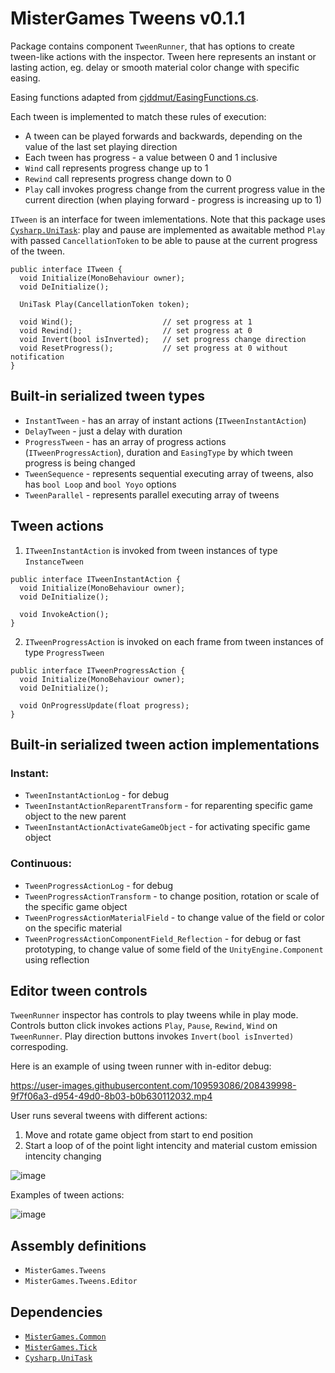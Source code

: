 # MisterGames Tweens v0.1.1

Package contains component `TweenRunner`, that has options to create tween-like actions with the inspector.
Tween here represents an instant or lasting action, eg. delay or smooth material color change with specific easing.

Easing functions adapted from [cjddmut/EasingFunctions.cs](https://gist.github.com/cjddmut/d789b9eb78216998e95c).

Each tween is implemented to match these rules of execution:
- A tween can be played forwards and backwards, depending on the value of the last set playing direction
- Each tween has progress - a value between 0 and 1 inclusive
- `Wind` call represents progress change up to 1
- `Rewind` call represents progress change down to 0
- `Play` call invokes progress change from the current progress value in the current direction (when playing forward - progress is increasing up to 1)

`ITween` is an interface for tween imlementations. Note that this package uses [`Cysharp.UniTask`](https://github.com/Cysharp/UniTask): 
play and pause are implemented as awaitable method `Play` with passed `CancellationToken` to be able to pause at the current progress of the tween. 

```
public interface ITween {
  void Initialize(MonoBehaviour owner);
  void DeInitialize();

  UniTask Play(CancellationToken token);

  void Wind();                    // set progress at 1
  void Rewind();                  // set progress at 0
  void Invert(bool isInverted);   // set progress change direction
  void ResetProgress();           // set progress at 0 without notification
}
```

## Built-in serialized tween types
- `InstantTween` - has an array of instant actions (`ITweenInstantAction`)
- `DelayTween` - just a delay with duration
- `ProgressTween` - has an array of progress actions (`ITweenProgressAction`), duration and `EasingType` by which tween progress is being changed
- `TweenSequence` - represents sequential executing array of tweens, also has `bool Loop` and `bool Yoyo` options
- `TweenParallel` - represents parallel executing array of tweens

## Tween actions
1. `ITweenInstantAction` is invoked from tween instances of type `InstanceTween`

```
public interface ITweenInstantAction {
  void Initialize(MonoBehaviour owner);
  void DeInitialize();

  void InvokeAction();
}
```

2. `ITweenProgressAction` is invoked on each frame from tween instances of type `ProgressTween`

```
public interface ITweenProgressAction {
  void Initialize(MonoBehaviour owner);
  void DeInitialize();

  void OnProgressUpdate(float progress);
}
```

## Built-in serialized tween action implementations

### Instant:
- `TweenInstantActionLog` - for debug
- `TweenInstantActionReparentTransform` - for reparenting specific game object to the new parent
- `TweenInstantActionActivateGameObject` - for activating specific game object

### Continuous:
- `TweenProgressActionLog` - for debug
- `TweenProgressActionTransform` - to change position, rotation or scale of the specific game object
- `TweenProgressActionMaterialField` - to change value of the field or color on the specific material 
- `TweenProgressActionComponentField_Reflection` - for debug or fast prototyping, to change value of some field of the `UnityEngine.Component` using reflection

## Editor tween controls

`TweenRunner` inspector has controls to play tweens while in play mode. Controls button click invokes actions `Play`, `Pause`, `Rewind`, `Wind` on `TweenRunner`. 
Play direction buttons invokes `Invert(bool isInverted)` correspoding. 

Here is an example of using tween runner with in-editor debug:

https://user-images.githubusercontent.com/109593086/208439998-9f7f06a3-d954-49d0-8b03-b0b630112032.mp4

User runs several tweens with different actions:
1. Move and rotate game object from start to end position
2. Start a loop of of the point light intencity and material custom emission intencity changing

![image](https://user-images.githubusercontent.com/109593086/208440699-82c95c55-bcff-4319-b662-960ba8fb4179.png)

Examples of tween actions:

![image](https://user-images.githubusercontent.com/109593086/208441057-1e1c8e92-cf5a-4d9f-b80a-7de187d70618.png)

## Assembly definitions
- `MisterGames.Tweens`
- `MisterGames.Tweens.Editor`

## Dependencies
- [`MisterGames.Common`](https://github.com/theverymistergames/unity-common/tree/master/Common)
- [`MisterGames.Tick`](https://github.com/theverymistergames/unity-common/tree/master/Tick)
- [`Cysharp.UniTask`](https://github.com/Cysharp/UniTask)
